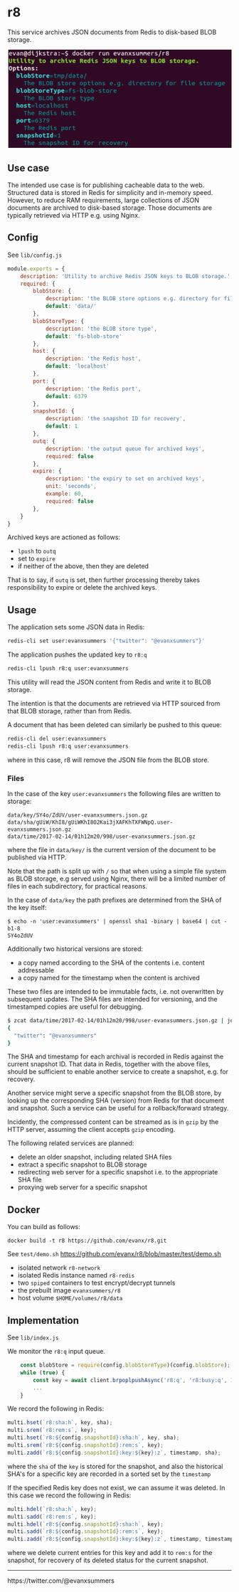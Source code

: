 
# r8

This service archives JSON documents from Redis to disk-based BLOB storage.

<img src="https://raw.githubusercontent.com/evanx/r8/master/docs/readme/main2.png"/>

## Use case

The intended use case is for publishing cacheable data to the web. Structured data is stored in Redis for simplicity and in-memory speed. However, to reduce RAM requirements, large collections of JSON documents are archived to disk-based storage. Those documents are typically retrieved via HTTP e.g. using Nginx.

## Config

See `lib/config.js`
```javascript
module.exports = {
    description: 'Utility to archive Redis JSON keys to BLOB storage.',
    required: {
        blobStore: {
            description: 'the BLOB store options e.g. directory for file storage',
            default: 'data/'
        },
        blobStoreType: {
            description: 'the BLOB store type',
            default: 'fs-blob-store'
        },
        host: {
            description: 'the Redis host',
            default: 'localhost'
        },
        port: {
            description: 'the Redis port',
            default: 6379
        },
        snapshotId: {
            description: 'the snapshot ID for recovery',
            default: 1
        },
        outq: {
            description: 'the output queue for archived keys',
            required: false
        },
        expire: {
            description: 'the expiry to set on archived keys',
            unit: 'seconds',
            example: 60,
            required: false
        },
    }
}
```

Archived keys are actioned as follows:
- `lpush` to `outq`
- set to `expire`
- if neither of the above, then they are deleted

That is to say, if `outq` is set, then further processing thereby takes responsibility to expire or delete the archived keys.

## Usage

The application sets some JSON data in Redis:
```sh
redis-cli set user:evanxsummers '{"twitter": "@evanxsummers"}'
```
The application pushes the updated key to `r8:q`
```sh
redis-cli lpush r8:q user:evanxsummers
```

This utility will read the JSON content from Redis and write it to BLOB storage.

The intention is that the documents are retrieved via HTTP sourced from that BLOB storage, rather than from Redis.

A document that has been deleted can similarly be pushed to this queue:
```sh
redis-cli del user:evanxsummers
redis-cli lpush r8:q user:evanxsummers
```
where in this case, r8 will remove the JSON file from the BLOB store.

### Files

In the case of the key `user:evanxsummers` the following files are written to storage:
```
data/key/SY4o/ZdUV/user-evanxsummers.json.gz
data/sha/gUiW/KhI8/gUiWKhI8O2Kai3jXAFKhTXFWNpQ.user-evanxsummers.json.gz
data/time/2017-02-14/01h12m20/998/user-evanxsummers.json.gz
```
where the file in `data/key/` is the current version of the document to be published via HTTP.

Note that the path is split up with `/` so that when using a simple file system as BLOB storage,
e.g served using Nginx, there will be a limited number of files in each subdirectory, for practical reasons.

In the case of `data/key` the path prefixes are determined from the SHA of the key itself:
```
$ echo -n 'user:evanxsummers' | openssl sha1 -binary | base64 | cut -b1-8
SY4oZdUV
```

Additionally two historical versions are stored:
- a copy named according to the SHA of the contents i.e. content addressable
- a copy named for the timestamp when the content is archived

These two files are intended to be immutable facts, i.e. not overwritten by subsequent updates. The SHA files are intended for versioning, and the timestamped copies are useful for debugging.

```sh
$ zcat data/time/2017-02-14/01h12m20/998/user-evanxsummers.json.gz | jq
{
  "twitter": "@evanxsummers"
}
```

The SHA and timestamp for each archival is recorded in Redis against the current snapshot ID. That data in Redis, together with the above files, should be sufficient to enable another service to create a snapshot, e.g. for recovery.

Another service might serve a specific snapshot from the BLOB store, by looking up the corresponding SHA (version) from Redis for that document and snapshot. Such a service can be useful for a rollback/forward strategy.

Incidently, the compressed content can be streamed as is in `gzip` by the HTTP server, assuming the client accepts `gzip` encoding.

The following related services are planned:
- delete an older snapshot, including related SHA files
- extract a specific snapshot to BLOB storage
- redirecting web server for a specific snapshot i.e. to the appropriate SHA file
- proxying web server for a specific snapshot

## Docker

You can build as follows:
```
docker build -t r8 https://github.com/evanx/r8.git
```

See `test/demo.sh` https://github.com/evanx/r8/blob/master/test/demo.sh
- isolated network `r8-network`
- isolated Redis instance named `r8-redis`
- two `spiped` containers to test encrypt/decrypt tunnels
- the prebuilt image `evanxsummers/r8`
- host volume `$HOME/volumes/r8/data`


## Implementation

See `lib/index.js`

We monitor the `r8:q` input queue.
```javascript
    const blobStore = require(config.blobStoreType)(config.blobStore);
    while (true) {
        const key = await client.brpoplpushAsync('r8:q', 'r8:busy:q', 1);    
        ...        
    }
```

We record the following in Redis:
```javascript
multi.hset(`r8:sha:h`, key, sha);
multi.srem(`r8:rem:s`, key);
multi.hset(`r8:${config.snapshotId}:sha:h`, key, sha);
multi.srem(`r8:${config.snapshotId}:rem:s`, key);
multi.zadd(`r8:${config.snapshotId}:key:${key}:z`, timestamp, sha);
```            
where the `sha` of the `key` is stored for the snapshot, and also the historical SHA's for a specific key are recorded in a sorted set by the `timestamp`

If the specified Redis key does not exist, we can assume it was deleted. In this case we record the following in Redis:
```javascript
multi.hdel(`r8:sha:h`, key);
multi.sadd(`r8:rem:s`, key);
multi.hdel(`r8:${config.snapshotId}:sha:h`, key);
multi.sadd(`r8:${config.snapshotId}:rem:s`, key);
multi.zadd(`r8:${config.snapshotId}:key:${key}:z`, timestamp, timestamp);
```
where we delete current entries for this key and add it to `rem:s` for the snapshot, for recovery of its deleted status for the current snapshot.

<hr>
https://twitter.com/@evanxsummers
